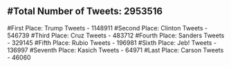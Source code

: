 #Total Number of Tweets: 2953516 
---
#First Place: Trump Tweets - 1148911
#Second Place: Clinton Tweets - 546739
#Third Place: Cruz Tweets - 483712
#Fourth Place: Sanders Tweets - 329145
#Fifth Place: Rubio Tweets - 196981
#Sixth Place: Jeb! Tweets - 136997
#Seventh Place: Kasich Tweets - 64971
#Last Place: Carson Tweets - 46060
